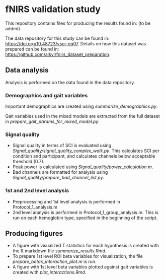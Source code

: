 # fNIRS validation study

This repository contains files for producing the results found in: (to be added)

The data repository for this study can be found in: https://doi.org/10.48723/vscr-eq07. Details on how this dataset was prepared can be found in: https://github.com/alkvi/fnirs_dataset_preparation.

## Data analysis

Analysis is performed on the data found in the data repository.

### Demographics and gait variables

Important demographics are created using _summarize_demographics.py_.

Gait variables used in the mixed models are extracted from the full dataset in _prepare_gait_params_for_mixed_model.py_.

### Signal quality

- Signal quality in terms of SCI is evaluated using _Signal_quality/signal_quality_complex_walk.py_. This calculates SCI per condition and participant, and calculates channels below acceptable threshold (0.7).
- Peak power is calculated using _Signal_quality/power_calculation.m_.
- Bad channels are formatted for analysis using _Signal_quality/prepare_bad_channel_list.py_.

### 1st and 2nd level analysis

- Preprocessing and 1st level analysis is performed in Protocol_1_analysis.m
- 2nd level analysis is performed in Protocol_1_group_analysis.m. This is run on each hemoglobin type, specified in the beginning of the script.

## Producing figures

- A figure with visualized T statistics for each hypothesis is created with the R markdown file _summarize_results.Rmd_.
- To prepare 1st level ROI beta variables for visualization, the file _prepare_betas_interaction_plot.m_ is run.
- A figure with 1st level beta variables plotted against gait variables is created with _plot_interactions.Rmd_.

